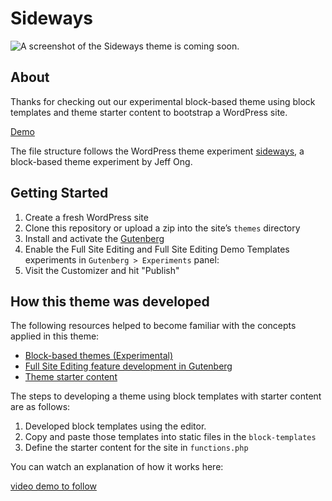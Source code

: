 # Sideways

![A screenshot of the Sideways theme is coming soon.](https://imagehere.png "Sideways Screenshot")

## About

Thanks for checking out our experimental block-based theme using block templates and theme starter content to bootstrap a WordPress site. 

[Demo](https://sideways.sidetrack.studio/)

The file structure follows the WordPress theme experiment [sideways](https://github.com/WordPress/theme-experiments/tree/master/sideways), a block-based theme experiment by Jeff Ong.

## Getting Started

1. Create a fresh WordPress site
2. Clone this repository or upload a zip into the site’s `themes` directory
3. Install and activate the [Gutenberg](https://wordpress.org/plugins/gutenberg/)
4. Enable the Full Site Editing and Full Site Editing Demo Templates experiments in `Gutenberg > Experiments` panel:
5. Visit the Customizer and hit "Publish"

## How this theme was developed

The following resources helped to become familiar with the concepts applied in this theme:

- [Block-based themes (Experimental)](https://developer.wordpress.org/block-editor/developers/themes/block-based-themes/)
- [Full Site Editing feature development in Gutenberg](https://github.com/WordPress/gutenberg/labels/%5BFeature%5D%20Full%20Site%20Editing)
- [Theme starter content](https://roots.io/using-and-customizing-wordpress-starter-content/)

The steps to developing a theme using block templates with starter content are as follows: 

1. Developed block templates using the editor. 
2. Copy and paste those templates into static files in the `block-templates` 
3. Define the starter content for the site in `functions.php` 

You can watch an explanation of how it works here: 

[ video demo to follow ](https://youtube.com)
